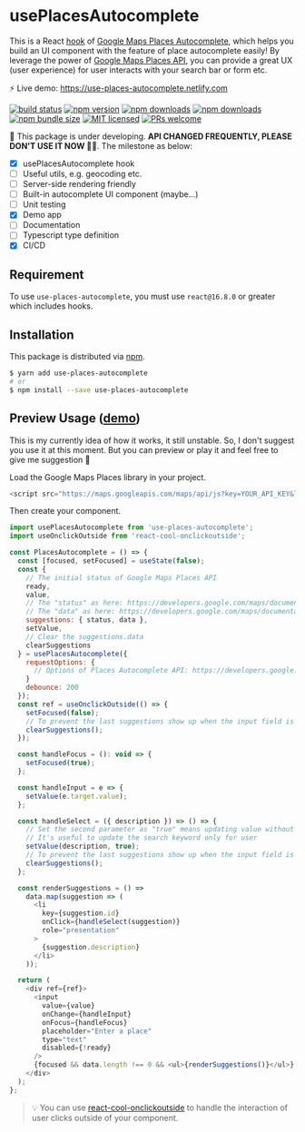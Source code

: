 # usePlacesAutocomplete

This is a React [hook](https://reactjs.org/docs/hooks-custom.html#using-a-custom-hook) of [Google Maps Places Autocomplete](https://developers.google.com/maps/documentation/javascript/reference/places-autocomplete-service), which helps you build an UI component with the feature of place autocomplete easily! By leverage the power of [Google Maps Places API](https://developers.google.com/maps/documentation/javascript/places), you can provide a great UX (user experience) for user interacts with your search bar or form etc.

⚡️ Live demo: https://use-places-autocomplete.netlify.com

[![build status](https://img.shields.io/travis/wellyshen/use-places-autocomplete/master?style=flat-square)](https://travis-ci.org/wellyshen/use-places-autocomplete)
[![npm version](https://img.shields.io/npm/v/use-places-autocomplete?style=flat-square)](https://www.npmjs.com/package/use-places-autocomplete)
[![npm downloads](https://img.shields.io/npm/dm/use-places-autocomplete?style=flat-square)](https://www.npmtrends.com/use-places-autocomplete)
[![npm downloads](https://img.shields.io/npm/dt/use-places-autocomplete?style=flat-square)](https://www.npmtrends.com/use-places-autocomplete)
[![npm bundle size](https://img.shields.io/bundlephobia/minzip/use-places-autocomplete?style=flat-square)](https://bundlephobia.com/result?p=use-places-autocomplete)
[![MIT licensed](https://img.shields.io/github/license/wellyshen/use-places-autocomplete?style=flat-square)](https://raw.githubusercontent.com/wellyshen/use-places-autocomplete/master/LICENSE)
[![PRs welcome](https://img.shields.io/badge/PRs-welcome-brightgreen?style=flat-square)](https://github.com/wellyshen/use-places-autocomplete/blob/master/CONTRIBUTING.md)

🚧 This package is under developing. **API CHANGED FREQUENTLY, PLEASE DON'T USE IT NOW ✋🏻**. The milestone as below:

- [x] usePlacesAutocomplete hook
- [ ] Useful utils, e.g. geocoding etc.
- [ ] Server-side rendering friendly
- [ ] Built-in autocomplete UI component (maybe...)
- [ ] Unit testing
- [x] Demo app
- [ ] Documentation
- [ ] Typescript type definition
- [x] CI/CD

## Requirement

To use `use-places-autocomplete`, you must use `react@16.8.0` or greater which includes hooks.

## Installation

This package is distributed via [npm](https://www.npmjs.com/package/use-places-autocomplete).

```sh
$ yarn add use-places-autocomplete
# or
$ npm install --save use-places-autocomplete
```

## Preview Usage ([demo](https://use-places-autocomplete.netlify.com))

This is my currently idea of how it works, it still unstable. So, I don't suggest you use it at this moment. But you can preview or play it and feel free to give me suggestion 🤔

Load the Google Maps Places library in your project.

```js
<script src="https://maps.googleapis.com/maps/api/js?key=YOUR_API_KEY&libraries=places"></script>
```

Then create your component.

```js
import usePlacesAutocomplete from 'use-places-autocomplete';
import useOnclickOutside from 'react-cool-onclickoutside';

const PlacesAutocomplete = () => {
  const [focused, setFocused] = useState(false);
  const {
    // The initial status of Google Maps Places API
    ready,
    value,
    // The "status" as here: https://developers.google.com/maps/documentation/javascript/reference/places-service#PlacesServiceStatus
    // The "data" as here: https://developers.google.com/maps/documentation/javascript/reference/places-autocomplete-service#AutocompletePrediction
    suggestions: { status, data },
    setValue,
    // Clear the suggestions.data
    clearSuggestions
  } = usePlacesAutocomplete({
    requestOptions: {
      // Options of Places Autocomplete API: https://developers.google.com/maps/documentation/javascript/reference/places-autocomplete-service#AutocompletionRequest
    }
    debounce: 200
  });
  const ref = useOnclickOutside(() => {
    setFocused(false);
    // To prevent the last suggestions show up when the input field is focused
    clearSuggestions();
  });

  const handleFocus = (): void => {
    setFocused(true);
  };

  const handleInput = e => {
    setValue(e.target.value);
  };

  const handleSelect = ({ description }) => () => {
    // Set the second parameter as "true" means updating value without requesting suggestions
    // It's useful to update the search keyword only for user
    setValue(description, true);
    // To prevent the last suggestions show up when the input field is focused
    clearSuggestions();
  };

  const renderSuggestions = () =>
    data.map(suggestion => (
      <li
        key={suggestion.id}
        onClick={handleSelect(suggestion)}
        role="presentation"
      >
        {suggestion.description}
      </li>
    ));

  return (
    <div ref={ref}>
      <input
        value={value}
        onChange={handleInput}
        onFocus={handleFocus}
        placeholder="Enter a place"
        type="text"
        disabled={!ready}
      />
      {focused && data.length !== 0 && <ul>{renderSuggestions()}</ul>}
    </div>
  );
};
```

> 💡 You can use [react-cool-onclickoutside](https://github.com/wellyshen/react-cool-onclickoutside) to handle the interaction of user clicks outside of your component.
